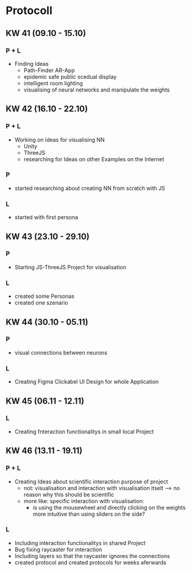  # Protocoll
## KW 41 (09.10 - 15.10)
### P + L
- Finding Ideas
    - Path-Finder AR-App
    - epidemic safe public scedual display
    - intelligent room lighting
    - visualising of neural networks and manipulate the weights
## KW 42 (16.10 - 22.10)
### P + L
- Working on ideas for visualising NN
    - Unity
    - ThreeJS
    - researching for Ideas on other Examples on the Internet
### P
- started researching about creating NN from scratch with JS
### L
- started with first persona
## KW 43 (23.10 - 29.10)
### P
- Starting JS-ThreeJS Project for visualisation
### L
- created some Personas
- created one szenario
## KW 44 (30.10 - 05.11)
### P
- visual connections between neurons
### L
- Creating Figma Clickabel UI Design for whole Application
## KW 45 (06.11 - 12.11)
### L
- Creating fnteraction functionalitys in small local Project
## KW 46 (13.11 - 19.11)
### P + L
- Creating Ideas about scientific interaction purpose of project
    - not: visualisation and interaction with visualisation itselt --> no reason why this should be scientific
    - more like: specific interaction with visualisation:
        - is using the mousewheel and directly clicking on the weights more intuitive than using sliders on the side?
### L
- Including interaction functionalitys in shared Project
- Bug fixing raycaster for interaction
- Including layers so that the raycaster ignores the connections
- created protocol and created protocols for weeks aferwards
